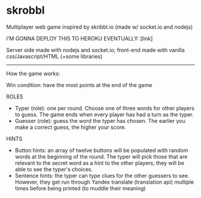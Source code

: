# skrobbl
Multiplayer web game inspired by skribbl.io (made w/ socket.io and nodejs)

I'M GONNA DEPLOY THIS TO HEROKU EVENTUALLY: [link]

Server side made with nodejs and socket.io; front-end made with vanilla css/Javascript/HTML (+some libraries)

------------------------------------------------------------------------------------------

How the game works: 

Win condition: have the most points at the end of the game

ROLES
- Typer (role): one per round. Choose one of three words for other players to guess. The game ends when every player has had a turn as the typer.
- Guesser (role): guess the word the typer has chosen. The earlier you make a correct guess, the higher your score.

HINTS
- Button hints: an array of twelve buttons will be populated with random words at the beginning of the round. The typer will pick those that are relevant to the secret word as a hint to the other players; they will be able to see the typer's choices.
- Sentence hints: the typer can type clues for the other guessers to see. However, they get run through Yandex translate (translation api) multiple times before being printed (to muddle their meaning)

